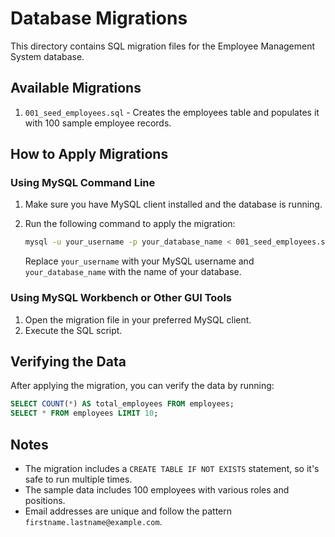# Database Migrations

This directory contains SQL migration files for the Employee Management System database.

## Available Migrations

1. `001_seed_employees.sql` - Creates the employees table and populates it with 100 sample employee records.

## How to Apply Migrations

### Using MySQL Command Line

1. Make sure you have MySQL client installed and the database is running.
2. Run the following command to apply the migration:

   ```bash
   mysql -u your_username -p your_database_name < 001_seed_employees.sql
   ```

   Replace `your_username` with your MySQL username and `your_database_name` with the name of your database.

### Using MySQL Workbench or Other GUI Tools

1. Open the migration file in your preferred MySQL client.
2. Execute the SQL script.

## Verifying the Data

After applying the migration, you can verify the data by running:

```sql
SELECT COUNT(*) AS total_employees FROM employees;
SELECT * FROM employees LIMIT 10;
```

## Notes

- The migration includes a `CREATE TABLE IF NOT EXISTS` statement, so it's safe to run multiple times.
- The sample data includes 100 employees with various roles and positions.
- Email addresses are unique and follow the pattern `firstname.lastname@example.com`.
